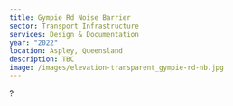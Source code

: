 ```yaml
---
title: Gympie Rd Noise Barrier
sector: Transport Infrastructure
services: Design & Documentation
year: "2022"
location: Aspley, Queensland
description: TBC
image: /images/elevation-transparent_gympie-rd-nb.jpg
---
```

?
